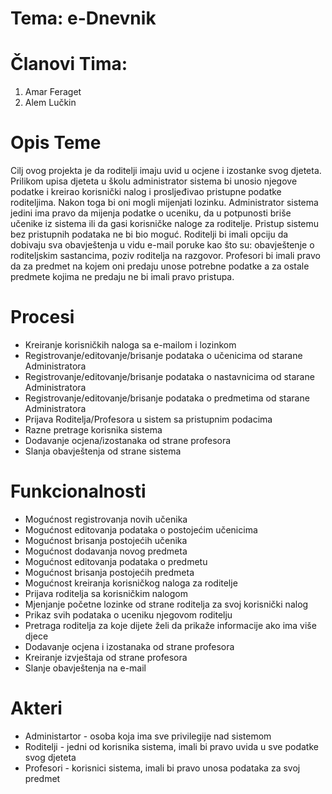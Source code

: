# Tema: e-Dnevnik

# Članovi Tima:

1. Amar Feraget
2. Alem Lučkin

# Opis Teme

Cilj ovog projekta je da roditelji imaju uvid u ocjene i izostanke svog djeteta. Prilikom upisa djeteta u školu administrator sistema bi unosio njegove podatke i kreirao korisnički nalog i prosljeđivao pristupne podatke roditeljima. Nakon toga bi oni mogli mijenjati lozinku. Administrator sistema jedini ima pravo da mijenja podatke o uceniku, da u potpunosti briše učenike iz sistema ili da gasi korisničke naloge za roditelje. Pristup sistemu bez pristupnih podataka ne bi bio moguć. Roditelji bi imali opciju da dobivaju sva obavještenja u vidu e-mail poruke kao što su: obavještenje o roditeljskim sastancima, poziv roditelja na razgovor. Profesori bi imali pravo da za predmet na kojem oni predaju unose potrebne podatke a za ostale predmete kojima ne predaju ne bi imali pravo pristupa.

# Procesi

* Kreiranje korisničkih naloga sa e-mailom i lozinkom
* Registrovanje/editovanje/brisanje podataka o učenicima od starane Administratora
* Registrovanje/editovanje/brisanje podataka o nastavnicima od starane Administratora
* Registrovanje/editovanje/brisanje podataka o predmetima od starane Administratora
* Prijava Roditelja/Profesora u sistem sa pristupnim podacima
* Razne pretrage korisnika sistema
* Dodavanje ocjena/izostanaka od strane profesora
* Slanja obavještenja od strane sistema

# Funkcionalnosti

* Mogućnost registrovanja novih učenika
* Mogućnost editovanja podataka o postojećim učenicima
* Mogućnost brisanja postojećih učenika
* Mogućnost dodavanja novog predmeta
* Mogućnost editovanja podataka o predmetu
* Mogućnost brisanja postojećih predmeta
* Mogućnost kreiranja korisničkog naloga za roditelje
* Prijava roditelja sa korisničkim nalogom
* Mjenjanje početne lozinke od strane roditelja za svoj korisnički nalog
* Prikaz svih podataka o uceniku njegovom roditelju
* Pretraga roditelja za koje dijete želi da prikaže informacije ako ima više djece
* Dodavanje ocjena i izostanaka od strane profesora
* Kreiranje izvještaja od strane profesora
* Slanje obavještenja na e-mail

# Akteri

* Administartor - osoba koja ima sve privilegije nad sistemom
* Roditelji - jedni od korisnika sistema, imali bi pravo uvida u sve podatke svog djeteta
* Profesori - korisnici sistema, imali bi pravo unosa podataka za svoj predmet


